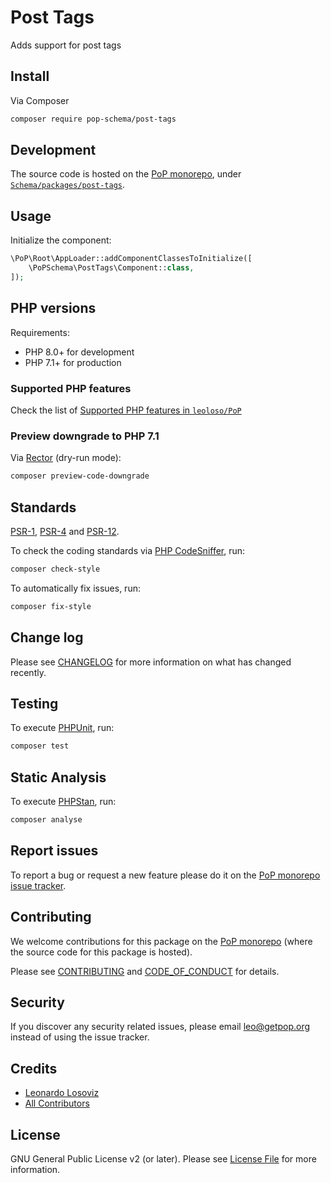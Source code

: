 # Post Tags

<!--
[![Build Status][ico-travis]][link-travis]
[![Quality Score][ico-code-quality]][link-code-quality]
[![Software License][ico-license]](LICENSE.md)
[![Latest Version on Packagist][ico-version]][link-packagist]
[![Coverage Status][ico-scrutinizer]][link-scrutinizer]
[![Total Downloads][ico-downloads]][link-downloads]
-->

Adds support for post tags

## Install

Via Composer

``` bash
composer require pop-schema/post-tags
```

## Development

The source code is hosted on the [PoP monorepo](https://github.com/leoloso/PoP), under [`Schema/packages/post-tags`](https://github.com/leoloso/PoP/tree/master/layers/Schema/packages/post-tags).

## Usage

Initialize the component:

``` php
\PoP\Root\AppLoader::addComponentClassesToInitialize([
    \PoPSchema\PostTags\Component::class,
]);
```

## PHP versions

Requirements:

- PHP 8.0+ for development
- PHP 7.1+ for production

### Supported PHP features

Check the list of [Supported PHP features in `leoloso/PoP`](https://github.com/leoloso/PoP/#supported-php-features)

### Preview downgrade to PHP 7.1

Via [Rector](https://github.com/rectorphp/rector) (dry-run mode):

```bash
composer preview-code-downgrade
```

## Standards

[PSR-1](https://www.php-fig.org/psr/psr-1), [PSR-4](https://www.php-fig.org/psr/psr-4) and [PSR-12](https://www.php-fig.org/psr/psr-12).

To check the coding standards via [PHP CodeSniffer](https://github.com/squizlabs/PHP_CodeSniffer), run:

``` bash
composer check-style
```

To automatically fix issues, run:

``` bash
composer fix-style
```

## Change log

Please see [CHANGELOG](CHANGELOG.md) for more information on what has changed recently.

## Testing

To execute [PHPUnit](https://phpunit.de/), run:

``` bash
composer test
```

## Static Analysis

To execute [PHPStan](https://github.com/phpstan/phpstan), run:

``` bash
composer analyse
```

## Report issues

To report a bug or request a new feature please do it on the [PoP monorepo issue tracker](https://github.com/leoloso/PoP/issues).

## Contributing

We welcome contributions for this package on the [PoP monorepo](https://github.com/leoloso/PoP) (where the source code for this package is hosted).

Please see [CONTRIBUTING](CONTRIBUTING.md) and [CODE_OF_CONDUCT](CODE_OF_CONDUCT.md) for details.

## Security

If you discover any security related issues, please email leo@getpop.org instead of using the issue tracker.

## Credits

- [Leonardo Losoviz][link-author]
- [All Contributors][link-contributors]

## License

GNU General Public License v2 (or later). Please see [License File](LICENSE.md) for more information.

[ico-version]: https://img.shields.io/packagist/v/pop-schema/post-tags.svg?style=flat-square
[ico-license]: https://img.shields.io/badge/license-GPLv2-brightgreen.svg?style=flat-square
[ico-travis]: https://img.shields.io/travis/pop-schema/post-tags/master.svg?style=flat-square
[ico-scrutinizer]: https://img.shields.io/scrutinizer/coverage/g/pop-schema/post-tags.svg?style=flat-square
[ico-code-quality]: https://img.shields.io/scrutinizer/g/pop-schema/post-tags.svg?style=flat-square
[ico-downloads]: https://img.shields.io/packagist/dt/pop-schema/post-tags.svg?style=flat-square

[link-packagist]: https://packagist.org/packages/pop-schema/post-tags
[link-travis]: https://travis-ci.org/pop-schema/post-tags
[link-scrutinizer]: https://scrutinizer-ci.com/g/pop-schema/post-tags/code-structure
[link-code-quality]: https://scrutinizer-ci.com/g/pop-schema/post-tags
[link-downloads]: https://packagist.org/packages/pop-schema/post-tags
[link-author]: https://github.com/leoloso
[link-contributors]: ../../../../../../contributors
